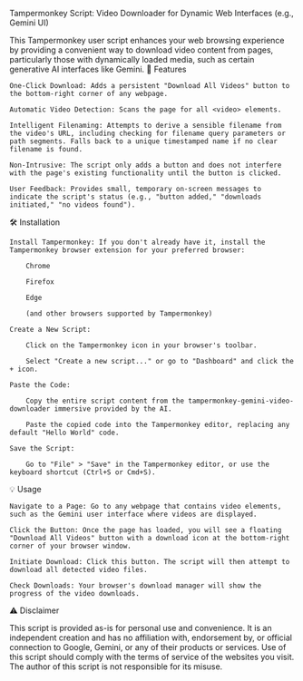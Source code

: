 Tampermonkey Script: Video Downloader for Dynamic Web Interfaces (e.g., Gemini UI)

This Tampermonkey user script enhances your web browsing experience by providing a convenient way to download video content from pages, particularly those with dynamically loaded media, such as certain generative AI interfaces like Gemini.
🚀 Features

    One-Click Download: Adds a persistent "Download All Videos" button to the bottom-right corner of any webpage.

    Automatic Video Detection: Scans the page for all <video> elements.

    Intelligent Filenaming: Attempts to derive a sensible filename from the video's URL, including checking for filename query parameters or path segments. Falls back to a unique timestamped name if no clear filename is found.

    Non-Intrusive: The script only adds a button and does not interfere with the page's existing functionality until the button is clicked.

    User Feedback: Provides small, temporary on-screen messages to indicate the script's status (e.g., "button added," "downloads initiated," "no videos found").

🛠️ Installation

    Install Tampermonkey: If you don't already have it, install the Tampermonkey browser extension for your preferred browser:

        Chrome

        Firefox

        Edge

        (and other browsers supported by Tampermonkey)

    Create a New Script:

        Click on the Tampermonkey icon in your browser's toolbar.

        Select "Create a new script..." or go to "Dashboard" and click the + icon.

    Paste the Code:

        Copy the entire script content from the tampermonkey-gemini-video-downloader immersive provided by the AI.

        Paste the copied code into the Tampermonkey editor, replacing any default "Hello World" code.

    Save the Script:

        Go to "File" > "Save" in the Tampermonkey editor, or use the keyboard shortcut (Ctrl+S or Cmd+S).

💡 Usage

    Navigate to a Page: Go to any webpage that contains video elements, such as the Gemini user interface where videos are displayed.

    Click the Button: Once the page has loaded, you will see a floating "Download All Videos" button with a download icon at the bottom-right corner of your browser window.

    Initiate Download: Click this button. The script will then attempt to download all detected video files.

    Check Downloads: Your browser's download manager will show the progress of the video downloads.

⚠️ Disclaimer

This script is provided as-is for personal use and convenience. It is an independent creation and has no affiliation with, endorsement by, or official connection to Google, Gemini, or any of their products or services. Use of this script should comply with the terms of service of the websites you visit. The author of this script is not responsible for its misuse.

